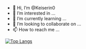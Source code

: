 - 👋 Hi, I’m @Keiserin0
- 👀 I’m interested in ...
- 🌱 I’m currently learning ...
- 💞️ I’m looking to collaborate on ...
- 📫 How to reach me ...

<!---[![Keiser's GitHub stats](https://github-readme-stats.vercel.app/api?username=Keiserin0&show_icons=true)](https://github.com/anuraghazra/github-readme-stats)--->

[![Top Langs](https://github-readme-stats.vercel.app/api/top-langs/?username=Keiserin0&layout=compact)](https://github.com/anuraghazra/github-readme-stats)

<!---
Keiserin0/Keiserin0 is a ✨ special ✨ repository because its `README.md` (this file) appears on your GitHub profile.
You can click the Preview link to take a look at your changes.
--->
